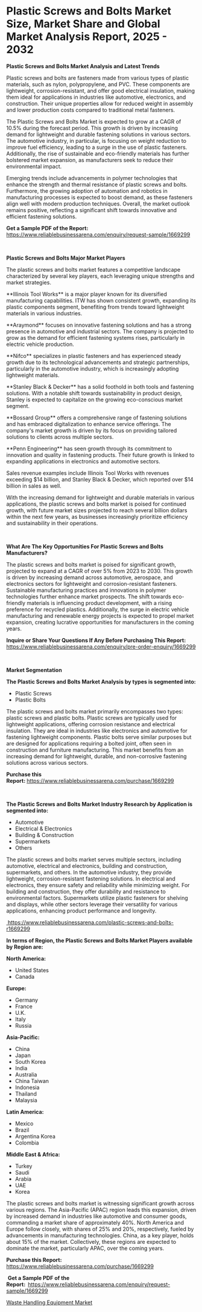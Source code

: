 <p><h1>Plastic Screws and Bolts Market Size, Market Share and Global Market Analysis Report, 2025 - 2032</h1></p><p><strong>Plastic Screws and Bolts Market Analysis and Latest Trends</strong></p>
<p><p>Plastic screws and bolts are fasteners made from various types of plastic materials, such as nylon, polypropylene, and PVC. These components are lightweight, corrosion-resistant, and offer good electrical insulation, making them ideal for applications in industries like automotive, electronics, and construction. Their unique properties allow for reduced weight in assembly and lower production costs compared to traditional metal fasteners.</p><p>The Plastic Screws and Bolts Market is expected to grow at a CAGR of 10.5% during the forecast period. This growth is driven by increasing demand for lightweight and durable fastening solutions in various sectors. The automotive industry, in particular, is focusing on weight reduction to improve fuel efficiency, leading to a surge in the use of plastic fasteners. Additionally, the rise of sustainable and eco-friendly materials has further bolstered market expansion, as manufacturers seek to reduce their environmental impact. </p><p>Emerging trends include advancements in polymer technologies that enhance the strength and thermal resistance of plastic screws and bolts. Furthermore, the growing adoption of automation and robotics in manufacturing processes is expected to boost demand, as these fasteners align well with modern production techniques. Overall, the market outlook remains positive, reflecting a significant shift towards innovative and efficient fastening solutions.</p></p>
<p><strong>Get a Sample PDF of the Report:&nbsp;</strong> <a href="https://www.reliablebusinessarena.com/enquiry/request-sample/1669299?utm_campaign=3531&utm_medium=2&utm_source=Github&utm_content=ia&utm_term=08042025&utm_id=plastic-screws-and-bolts">https://www.reliablebusinessarena.com/enquiry/request-sample/1669299</a></p>
<p>&nbsp;</p>
<p><strong>Plastic Screws and Bolts Major Market Players</strong></p>
<p><p>The plastic screws and bolts market features a competitive landscape characterized by several key players, each leveraging unique strengths and market strategies. </p><p>**Illinois Tool Works** is a major player known for its diversified manufacturing capabilities. ITW has shown consistent growth, expanding its plastic components segment, benefiting from trends toward lightweight materials in various industries.</p><p>**Araymond** focuses on innovative fastening solutions and has a strong presence in automotive and industrial sectors. The company is projected to grow as the demand for efficient fastening systems rises, particularly in electric vehicle production.</p><p>**Nifco** specializes in plastic fasteners and has experienced steady growth due to its technological advancements and strategic partnerships, particularly in the automotive industry, which is increasingly adopting lightweight materials.</p><p>**Stanley Black & Decker** has a solid foothold in both tools and fastening solutions. With a notable shift towards sustainability in product design, Stanley is expected to capitalize on the growing eco-conscious market segment.</p><p>**Bossard Group** offers a comprehensive range of fastening solutions and has embraced digitalization to enhance service offerings. The company's market growth is driven by its focus on providing tailored solutions to clients across multiple sectors.</p><p>**Penn Engineering** has seen growth through its commitment to innovation and quality in fastening products. Their future growth is linked to expanding applications in electronics and automotive sectors.</p><p>Sales revenue examples include Illinois Tool Works with revenues exceeding $14 billion, and Stanley Black & Decker, which reported over $14 billion in sales as well. </p><p>With the increasing demand for lightweight and durable materials in various applications, the plastic screws and bolts market is poised for continued growth, with future market sizes projected to reach several billion dollars within the next few years, as businesses increasingly prioritize efficiency and sustainability in their operations.</p></p>
<p>&nbsp;</p>
<p><strong>What Are The Key Opportunities For Plastic Screws and Bolts Manufacturers?</strong></p>
<p><p>The plastic screws and bolts market is poised for significant growth, projected to expand at a CAGR of over 5% from 2023 to 2030. This growth is driven by increasing demand across automotive, aerospace, and electronics sectors for lightweight and corrosion-resistant fasteners. Sustainable manufacturing practices and innovations in polymer technologies further enhance market prospects. The shift towards eco-friendly materials is influencing product development, with a rising preference for recycled plastics. Additionally, the surge in electric vehicle manufacturing and renewable energy projects is expected to propel market expansion, creating lucrative opportunities for manufacturers in the coming years.</p></p>
<p><strong>Inquire or Share Your Questions If Any Before Purchasing This Report:</strong> <a href="https://www.reliablebusinessarena.com/enquiry/pre-order-enquiry/1669299?utm_campaign=3531&utm_medium=2&utm_source=Github&utm_content=ia&utm_term=08042025&utm_id=plastic-screws-and-bolts">https://www.reliablebusinessarena.com/enquiry/pre-order-enquiry/1669299</a></p>
<p>&nbsp;</p>
<p><strong>Market Segmentation</strong></p>
<p><strong>The Plastic Screws and Bolts Market Analysis by types is segmented into:</strong></p>
<p><ul><li>Plastic Screws</li><li>Plastic Bolts</li></ul></p>
<p><p>The plastic screws and bolts market primarily encompasses two types: plastic screws and plastic bolts. Plastic screws are typically used for lightweight applications, offering corrosion resistance and electrical insulation. They are ideal in industries like electronics and automotive for fastening lightweight components. Plastic bolts serve similar purposes but are designed for applications requiring a bolted joint, often seen in construction and furniture manufacturing. This market benefits from an increasing demand for lightweight, durable, and non-corrosive fastening solutions across various sectors.</p></p>
<p><strong>Purchase this Report:&nbsp;</strong><a href="https://www.reliablebusinessarena.com/purchase/1669299?utm_campaign=3531&utm_medium=2&utm_source=Github&utm_content=ia&utm_term=08042025&utm_id=plastic-screws-and-bolts">https://www.reliablebusinessarena.com/purchase/1669299</a></p>
<p>&nbsp;</p>
<p><strong>The Plastic Screws and Bolts Market Industry Research by Application is segmented into:</strong></p>
<p><ul><li>Automotive</li><li>Electrical & Electronics</li><li>Building & Construction</li><li>Supermarkets</li><li>Others</li></ul></p>
<p><p>The plastic screws and bolts market serves multiple sectors, including automotive, electrical and electronics, building and construction, supermarkets, and others. In the automotive industry, they provide lightweight, corrosion-resistant fastening solutions. In electrical and electronics, they ensure safety and reliability while minimizing weight. For building and construction, they offer durability and resistance to environmental factors. Supermarkets utilize plastic fasteners for shelving and displays, while other sectors leverage their versatility for various applications, enhancing product performance and longevity.</p></p>
<p><a href="https://www.reliablebusinessarena.com/plastic-screws-and-bolts-r1669299?utm_campaign=3531&utm_medium=2&utm_source=Github&utm_content=ia&utm_term=08042025&utm_id=plastic-screws-and-bolts">&nbsp;https://www.reliablebusinessarena.com/plastic-screws-and-bolts-r1669299</a></p>
<p><strong>In terms of Region, the Plastic Screws and Bolts Market Players available by Region are:</strong></p>
<p>
    <p> <strong> North America: </strong>
        <ul>
            <li>United States</li>
            <li>Canada</li>
        </ul>
        </p> 
    <p> <strong> Europe: </strong>
        <ul>
            <li>Germany</li>
            <li>France</li>
            <li>U.K.</li>
            <li>Italy</li>
            <li>Russia</li>
        </ul>
        </p> 
    <p> <strong> Asia-Pacific: </strong>
        <ul>
            <li>China</li>
            <li>Japan</li>
            <li>South Korea</li>
            <li>India</li>
            <li>Australia</li>
            <li>China Taiwan</li>
            <li>Indonesia</li>
            <li>Thailand</li>
            <li>Malaysia</li>
        </ul>
        </p> 
    <p> <strong> Latin America: </strong>
        <ul>
            <li>Mexico</li>
            <li>Brazil</li>
            <li>Argentina Korea</li>
            <li>Colombia</li>
        </ul>
        </p> 
    <p> <strong> Middle East & Africa: </strong>
        <ul>
            <li>Turkey</li>
            <li>Saudi</li>
            <li>Arabia</li>
            <li>UAE</li>
            <li>Korea</li>
        </ul>
    </p>
    </p>
<p><p>The plastic screws and bolts market is witnessing significant growth across various regions. The Asia-Pacific (APAC) region leads this expansion, driven by increased demand in industries like automotive and consumer goods, commanding a market share of approximately 40%. North America and Europe follow closely, with shares of 25% and 20%, respectively, fueled by advancements in manufacturing technologies. China, as a key player, holds about 15% of the market. Collectively, these regions are expected to dominate the market, particularly APAC, over the coming years.</p></p>
<p><strong>Purchase this Report: </strong><a href="https://www.reliablebusinessarena.com/purchase/1669299?utm_campaign=3531&utm_medium=2&utm_source=Github&utm_content=ia&utm_term=08042025&utm_id=plastic-screws-and-bolts">https://www.reliablebusinessarena.com/purchase/1669299</a></p>
<p>&nbsp;<strong>Get a Sample PDF of the Report:&nbsp;&nbsp;</strong><a href="https://www.reliablebusinessarena.com/enquiry/request-sample/1669299?utm_campaign=3531&utm_medium=2&utm_source=Github&utm_content=ia&utm_term=08042025&utm_id=plastic-screws-and-bolts">https://www.reliablebusinessarena.com/enquiry/request-sample/1669299</a></p>
<p><strong></strong></p>
<p><p><a href="https://github.com/keolalelekr8/Market-Research-Report-List-1/blob/main/waste-handling-equipment-market.md?utm_campaign=3531&utm_medium=2&utm_source=Github&utm_content=ia&utm_term=08042025&utm_id=plastic-screws-and-bolts">Waste Handling Equipment Market</a></p></p>